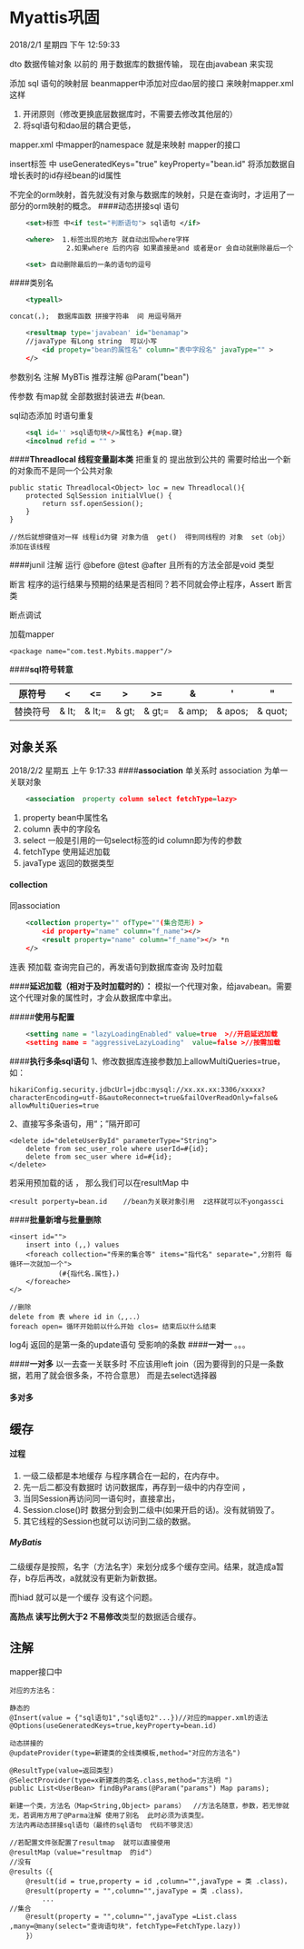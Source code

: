 # Myattis巩固 #
2018/2/1 星期四 下午 12:59:33 

dto  数据传输对象  以前的  用于数据库的数据传输，  现在由javabean  来实现

添加 sql 语句的映射层  beanmapper中添加对应dao层的接口 来映射mapper.xml 这样

1. 开闭原则（修改更换底层数据库时，不需要去修改其他层的）
2. 将sql语句和dao层的耦合更低，

mapper.xml 中mapper的namespace  就是来映射 mapper的接口

insert标签 中 useGeneratedKeys="true" keyProperty="bean.id"  将添加数据自增长表时的id存经bean的id属性

不完全的orm映射，首先就没有对象与数据库的映射，只是在查询时，才运用了一部分的orm映射的概念。
####动态拼接sql 语句 
```xml
	<set>标签 中<if test="判断语句"> sql语句 </if>

	<where>  1.标签出现的地方 就自动出现where字样   
			  2.如果where 后的内容 如果直接是and 或者是or 会自动就删除最后一个

	<set> 自动删除最后的一条的语句的逗号 
```

####类别名
```xml
	<typeall>

concat(，);  数据库函数 拼接字符串  间 用逗号隔开

	<resultmap type='javabean' id="benamap">
	//javaType 有Long string  可以小写
		<id propety="bean的属性名" column="表中字段名" javaType="" >
	</>
```
 参数别名 注解  MyBTis 推荐注解 @Param("bean")

传参数 有map就 全部数据封装进去   #{bean.

sql动态添加 时语句重复 
```xml
	<sql id='' >sql语句块</>属性名} #{map.键}
	<incolnud refid = "" >
```
####**Threadlocal  线程变量副本类** 
把重复的 提出放到公共的  需要时给出一个新的对象而不是同一个公共对象 

	public static Threadlocal<Object> loc = new Threadlocal(){
		protected SqlSession initialVlue() {
			return ssf.openSession();
		}
	}

	//然后就想键值对一样 线程id为键 对象为值  get()  得到同线程的 对象  set（obj） 添加在该线程 

####junil 注解 
运行 @before @test @after 且所有的方法全部是void 类型

断言 程序的运行结果与预期的结果是否相同？若不同就会停止程序，Assert 断言类

断点调试  

加载mapper
	
	<package name="com.test.Mybits.mapper"/>

####**sql符号转意**

| 原符号  | < | <= | > | >= | & | ' | " |
| -------| -- |-- |-- |-- |-- |-- | -- |
| 替换符号| & lt;  | & lt;= | & gt; | & gt;= | & amp; | & apos; | & quot; |

## 对象关系 ##
2018/2/2 星期五 上午 9:17:33 
####**association**
单关系时 association 为单一关联对象
```xml
	<association  property column select fetchType=lazy>
```
1. property bean中属性名
2. column 表中的字段名 
3. select 一般是引用的一句select标签的id  column即为传的参数
4. fetchType 使用延迟加载
5. javaType 返回的数据类型

#### **collection** ####
同association
```xml
	<collection property="" ofType=""(集合范形) >
		<id property="name" column="f_name"></>
		<result property="name" column="f_name"></> *n
	</>
```
连表 预加载  查询完自己的，再发语句到数据库查询 及时加载

####**延迟加载（相对于及时加载时的）：**
模拟一个代理对象，给javabean。需要这个代理对象的属性时，才会从数据库中拿出。

#####**使用与配置**
```xml
	<setting name = "lazyLoadingEnabled" value=true  >//开启延迟加载
	<setting name = "aggressiveLazyLoading"  value=false >//按需加载
```
####**执行多条sql语句**
1、修改数据库连接参数加上allowMultiQueries=true，如：

	hikariConfig.security.jdbcUrl=jdbc:mysql://xx.xx.xx:3306/xxxxx?
	characterEncoding=utf-8&autoReconnect=true&failOverReadOnly=false&
	allowMultiQueries=true
2、直接写多条语句，用“；”隔开即可

	<delete id="deleteUserById" parameterType="String">
	    delete from sec_user_role where userId=#{id};
	    delete from sec_user where id=#{id};
	</delete>


若采用预加载的话 ， 那么我们可以在resultMap 中

	<result porperty=bean.id    //bean为关联对象引用  z这样就可以不yongassci
####**批量新增与批量删除**

	<insert id="">
		insert into (,,) values
		<foreach collection="传来的集合等" items="指代名" separate=",分割符 每循环一次就加一个">
				(#{指代名.属性}，)
		</foreache>
	</>

	//删除 
	delete from 表 where id in（,,..）
	foreach open= 循环开始前以什么开始 clos= 结束后以什么结束
	
log4j 返回的是第一条的update语句 受影响的条数
####**一对一** 
。。。

####**一对多**
 以一去查一关联多时 不应该用left join（因为要得到的只是一条数据，若用了就会很多条，不符合意思） 而是去select选择器
#### **多对多** ####

## 缓存 ##
#### 过程 ####
1. 一级二级都是本地缓存  与程序耦合在一起的，在内存中。
2. 先一后二都没有数据时  访问数据库，再存到一级中的内存空间  ，
3. 当同Session再访问同一语句时，直接拿出，
4. Session.close()时  数据分到会到二级中(如果开启的话)。没有就销毁了。
5. 其它线程的Session也就可以访问到二级的数据。

##### MyBatis

二级缓存是按照，名字（方法名字）来划分成多个缓存空间。结果，就造成a暂存，b存后再改，a就就没有更新为新数据。

而hiad 就可以是一个缓存 没有这个问题。

**高热点 读写比例大于2 不易修改**类型的数据适合缓存。

## 注解 ##

mapper接口中 
	
	对应的方法名：

	静态的
	@Insert(value = {"sql语句1","sql语句2"...})//对应的mapper.xml的语法
	@Options(useGeneratedKeys=true,keyProperty=bean.id)

	动态拼接的
	@updateProvider(type=新建类的全线类模板,method="对应的方法名")

	@ResultType(value=返回类型)
	@SelectProvider(type=x新建类的类名.class,method="方法明 ")
	public List<UserBean> findByParams(@Param("params") Map params);

	新建一个类，方法名（Map<String,Object> params）  //方法名随意，参数，若无惨就无，若调用方用了@Parma注解 使用了别名  此时必须为该类型。
	方法内再动态拼接sql语句（最终的sql语句  代码不够灵活）

	//若配置文件张配置了resultmap  就可以直接使用
	@resultMap（value="resultmap  的id"）  
	//没有
	@results（{
		@result(id = true,property = id ,column="",javaType = 类 .class)，
		@result(property = "",column="",javaType = 类 .class)，
			...
	//集合
		@result(property = "",column="",javaType =List.class ,many=@many(select="查询语句块"，fetchType=FetchType.lazy))
		}）